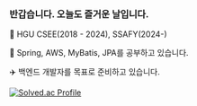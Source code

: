 ### 반갑습니다. 오늘도 즐거운 날입니다.

🔭 HGU CSEE(2018 - 2024), SSAFY(2024-)

🌱 Spring, AWS, MyBatis, JPA를 공부하고 있습니다.

✈️ 백엔드 개발자를 목표로 준비하고 있습니다.


<!--
**sootudio/sootudio** is a ✨ _special_ ✨ repository because its `README.md` (this file) appears on your GitHub profile.

Here are some ideas to get you started:

- 🔭 I’m currently working on ...
- 🌱 I’m currently learning ...
- 👯 I’m looking to collaborate on ...
- 🤔 I’m looking for help with ...
- 💬 Ask me about ...
- 📫 How to reach me: ...
- 😄 Pronouns: ...
- ⚡ Fun fact: ...
-->

[![Solved.ac Profile](http://mazassumnida.wtf/api/v2/generate_badge?boj=kswim57)](https://solved.ac/kswim57/)
